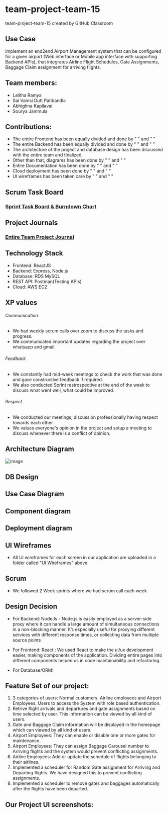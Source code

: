 # team-project-team-15
team-project-team-15 created by GitHub Classroom

Use Case
------------
Implement an end2end Airport Management system that can be configured for a given airport (Web interface or Mobile app interface with supporting Backend APIs), that integrates Airline Flight Schedules, Gate Assignments, Baggage Claim assignment for arriving flights.

## Team members:
 - Lalitha Ramya
 - Sai Vamsi Dutt Patibandla
 - Abhighna Kapilavai
 - Sourya Jammula

## Contributions:
- The entire Frontend has been equally divided and done by "   " and " "
- The entire Backend has been equally divided and done by " " and " "
- The architecture of the project and database design has been discussed with the entire team and finalized.
- Other than that, diagrams has been done by " " and " "
- Entire Documentation has been done by " " and " "
- Cloud deployment has been done by " " and " "
- UI wireframes has been taken care by " " and " "

## Scrum Task Board

### <a href="https://docs.google.com/spreadsheets/d/1weY_GHhofU0jSJJvLD5lhG5FmmLjOBSH/edit?usp=share_link&ouid=100184353065011251171&rtpof=true&sd=true">Sprint Task Board & Burndown Chart</a>

## Project Journals
### <a href="https://docs.google.com/document/d/1cpyHVhgdqCCyZ_bRKQo0pA0WiOWOcQ3n/edit?usp=share_link&ouid=100184353065011251171&rtpof=true&sd=true">Entire Team Project Journal</a>

## Technology Stack
- Frontend: ReactJS
- Backend: Express, Node.js
- Database: RDS MySQL
- REST API: Postman(Testing APIs)
- Cloud: AWS EC2

## XP values
###### Communication 
* We had weekly scrum calls over zoom to discuss the tasks and progress. 
* We communicated important updates regarding the project over whatsapp and gmail.
###### Feedback 
* We constantly had mid-week meetings to check the work that was done and gave constructive feedback if required. 
* We also conducted Sprint restrospective at the end of the week to discuss what went well, what could be improved.
###### Respect 
* We conducted our meetings, discussion professionally having respect towards each other.
* We values everyone's opinion in the project and setup a meeting to discuss whenever there is a conflict of opinion. 

## Architecture Diagram
![image](https://user-images.githubusercontent.com/100327244/205541570-c73a389d-c6b0-40d7-a613-b7bedfa472c7.png)

## DB Design

## Use Case Diagram

## Component diagram

## Deployment diagram


## UI Wireframes
- All UI wireframes for each screen in our application are uploaded in a folder called "UI Wireframes" above.

## Scrum
- We followed 2 Week sprints where we had scrum call each week

## Design Decision

- For Backend:
NodeJs - Node.js is easily employed as a server-side proxy where it can handle a large amount of simultaneous connections in a non-blocking manner. It’s especially useful for proxying different services with different response times, or collecting data from multiple source points



- For Frontend: 
React : We used React to make the ui/ux development easier, making components of the application. Dividing entire pages into different components helped us in code maintainability and refactoring.

- For Database/ORM:


## Feature Set of our project:
1. 3 categories of users: Normal customers, Airline employees and Airport Employees. Users to access the System with role based authentication. 
2. Retrive flight arrivals and departures and gate assignments based on time selected by user. This information can be viewed by all kind of users.
3. Gate and Baggage Claim information will be displayed in the homepage which can viewed by all kind of users.
4. Airport Employees: They can enable or disable one or more gates for maintenance.
5. Airport Employees: They can assign Baggage Carousel number to Arriving flights and the system would prevent conflicting assignments.
6. Airline Employees: Add or update the schedule of flights belonging to their airlines.
7. Implemented a scheduler for Random Gate assignment for Arriving and Departing flights. We have designed this to prevent conflicting assignments.
8. Implemented a scheduler to remove gates and baggages automatically after the flights have been departed.


## Our Project UI screenshots:


